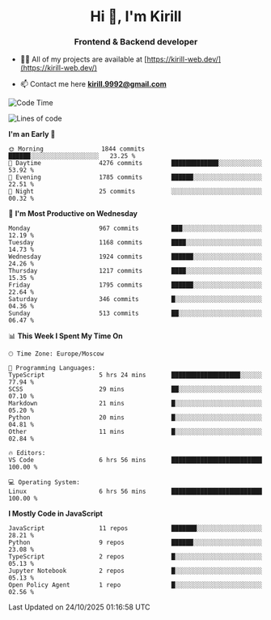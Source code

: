 <h1 align="center">Hi 👋, I'm Kirill</h1>
<h3 align="center">Frontend & Backend developer</h3>

- 👨‍💻 All of my projects are available at [https://kirill-web.dev/](https://kirill-web.dev/)

- 📫 Contact me here **kirill.9992@gmail.com**











<!--START_SECTION:waka-->
![Code Time](http://img.shields.io/badge/Code%20Time-2%2C368%20hrs%2050%20mins-blue)

![Lines of code](https://img.shields.io/badge/From%20Hello%20World%20I%27ve%20Written-5.1%20million%20lines%20of%20code-blue)

**I'm an Early 🐤** 

```text
🌞 Morning                1844 commits        ██████░░░░░░░░░░░░░░░░░░░   23.25 % 
🌆 Daytime                4276 commits        █████████████░░░░░░░░░░░░   53.92 % 
🌃 Evening                1785 commits        ██████░░░░░░░░░░░░░░░░░░░   22.51 % 
🌙 Night                  25 commits          ░░░░░░░░░░░░░░░░░░░░░░░░░   00.32 % 
```
📅 **I'm Most Productive on Wednesday** 

```text
Monday                   967 commits         ███░░░░░░░░░░░░░░░░░░░░░░   12.19 % 
Tuesday                  1168 commits        ████░░░░░░░░░░░░░░░░░░░░░   14.73 % 
Wednesday                1924 commits        ██████░░░░░░░░░░░░░░░░░░░   24.26 % 
Thursday                 1217 commits        ████░░░░░░░░░░░░░░░░░░░░░   15.35 % 
Friday                   1795 commits        ██████░░░░░░░░░░░░░░░░░░░   22.64 % 
Saturday                 346 commits         █░░░░░░░░░░░░░░░░░░░░░░░░   04.36 % 
Sunday                   513 commits         ██░░░░░░░░░░░░░░░░░░░░░░░   06.47 % 
```


📊 **This Week I Spent My Time On** 

```text
🕑︎ Time Zone: Europe/Moscow

💬 Programming Languages: 
TypeScript               5 hrs 24 mins       ███████████████████░░░░░░   77.94 % 
SCSS                     29 mins             ██░░░░░░░░░░░░░░░░░░░░░░░   07.10 % 
Markdown                 21 mins             █░░░░░░░░░░░░░░░░░░░░░░░░   05.20 % 
Python                   20 mins             █░░░░░░░░░░░░░░░░░░░░░░░░   04.81 % 
Other                    11 mins             █░░░░░░░░░░░░░░░░░░░░░░░░   02.84 % 

🔥 Editors: 
VS Code                  6 hrs 56 mins       █████████████████████████   100.00 % 

💻 Operating System: 
Linux                    6 hrs 56 mins       █████████████████████████   100.00 % 
```

**I Mostly Code in JavaScript** 

```text
JavaScript               11 repos            ███████░░░░░░░░░░░░░░░░░░   28.21 % 
Python                   9 repos             ██████░░░░░░░░░░░░░░░░░░░   23.08 % 
TypeScript               2 repos             █░░░░░░░░░░░░░░░░░░░░░░░░   05.13 % 
Jupyter Notebook         2 repos             █░░░░░░░░░░░░░░░░░░░░░░░░   05.13 % 
Open Policy Agent        1 repo              █░░░░░░░░░░░░░░░░░░░░░░░░   02.56 % 
```




 Last Updated on 24/10/2025 01:16:58 UTC
<!--END_SECTION:waka-->
